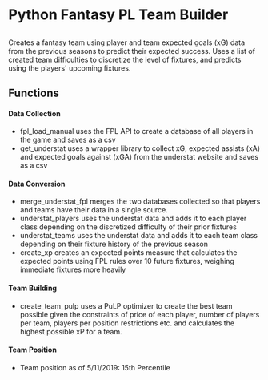 # Python Fantasy PL Team Builder
##
Creates a fantasy team using player and team expected goals (xG) data from the previous seasons to predict their expected success. Uses a list of created team difficulties to discretize the level of fixtures, and predicts using the players' upcoming fixtures. 

## Functions 
#### Data Collection
- fpl_load_manual uses the FPL API to create a database of all players in the game and saves as a csv
- get_understat uses a wrapper library to collect xG, expected assists (xA) and expected goals against (xGA) from the understat website and saves as a csv

#### Data Conversion
- merge_understat_fpl merges the two databases collected so that players and teams have their data in a single source. 
- understat_players uses the understat data and adds it to each player class depending on the discretized difficulty of their prior fixtures
- understat_teams uses the understat data and adds it to each team class depending on their fixture history of the previous season
- create_xp creates an expected points measure that calculates the expected points using FPL rules over 10 future fixtures, weighing immediate fixtures more heavily

#### Team Building

- create_team_pulp uses a PuLP optimizer to create the best team possible given the constraints of price of each player, number of players per team, players per position restrictions etc. and calculates the highest possible xP for a team. 

#### Team Position 
- Team position as of 5/11/2019: 15th Percentile